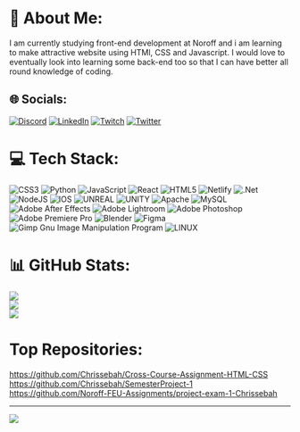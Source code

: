 # 💫 About Me:
I am currently studying front-end development at Noroff and i am learning to make attractive website using HTMl, CSS and Javascript. I would love to eventually look into learning some back-end too so that I can have  better all round knowledge of coding.


## 🌐 Socials:
[![Discord](https://img.shields.io/badge/Discord-%237289DA.svg?logo=discord&logoColor=white)](https://discord.gg/Chrissebah#9770) [![LinkedIn](https://img.shields.io/badge/LinkedIn-%230077B5.svg?logo=linkedin&logoColor=white)](https://www.linkedin.com/in/christian-g-33443213b/) [![Twitch](https://img.shields.io/badge/Twitch-%239146FF.svg?logo=Twitch&logoColor=white)](https://twitch.tv/Chrissebah) [![Twitter](https://img.shields.io/badge/Twitter-%231DA1F2.svg?logo=Twitter&logoColor=white)](https://twitter.com/Chrissebah) 

# 💻 Tech Stack:
![CSS3](https://img.shields.io/badge/css3-%231572B6.svg?style=for-the-badge&logo=css3&logoColor=white) ![Python](https://img.shields.io/badge/python-3670A0?style=for-the-badge&logo=python&logoColor=ffdd54) ![JavaScript](https://img.shields.io/badge/javascript-%23323330.svg?style=for-the-badge&logo=javascript&logoColor=%23F7DF1E) ![React](https://img.shields.io/badge/react-%2320232a.svg?style=for-the-badge&logo=react&logoColor=%2361DAFB) ![HTML5](https://img.shields.io/badge/html5-%23E34F26.svg?style=for-the-badge&logo=html5&logoColor=white) ![Netlify](https://img.shields.io/badge/netlify-%23000000.svg?style=for-the-badge&logo=netlify&logoColor=#00C7B7) ![.Net](https://img.shields.io/badge/.NET-5C2D91?style=for-the-badge&logo=.net&logoColor=white) ![NodeJS](https://img.shields.io/badge/node.js-6DA55F?style=for-the-badge&logo=node.js&logoColor=white) ![IOS](https://img.shields.io/badge/IOS-%2320232a.svg?style=for-the-badge&logo=apple&logoColor=white) ![UNREAL](https://img.shields.io/badge/unreal-%2320232a.svg?style=for-the-badge&logo=unreal-engine&logoColor=white) ![UNITY](https://img.shields.io/badge/Unity-%2320232a.svg?style=for-the-badge&logo=unity&logoColor=white) ![Apache](https://img.shields.io/badge/apache-%23D42029.svg?style=for-the-badge&logo=apache&logoColor=white) ![MySQL](https://img.shields.io/badge/mysql-%2300f.svg?style=for-the-badge&logo=mysql&logoColor=white) ![Adobe After Effects](https://img.shields.io/badge/Adobe%20After%20Effects-9999FF.svg?style=for-the-badge&logo=Adobe%20After%20Effects&logoColor=white) ![Adobe Lightroom](https://img.shields.io/badge/Adobe%20Lightroom-31A8FF.svg?style=for-the-badge&logo=Adobe%20Lightroom&logoColor=white) ![Adobe Photoshop](https://img.shields.io/badge/adobephotoshop-%2331A8FF.svg?style=for-the-badge&logo=adobephotoshop&logoColor=white) ![Adobe Premiere Pro](https://img.shields.io/badge/Adobe%20Premiere%20Pro-9999FF.svg?style=for-the-badge&logo=Adobe%20Premiere%20Pro&logoColor=white) ![Blender](https://img.shields.io/badge/blender-%23F5792A.svg?style=for-the-badge&logo=blender&logoColor=white) 	![Figma](https://img.shields.io/badge/figma-%23F24E1E.svg?style=for-the-badge&logo=figma&logoColor=white) ![Gimp Gnu Image Manipulation Program](https://img.shields.io/badge/Gimp-657D8B?style=for-the-badge&logo=gimp&logoColor=FFFFFF) ![LINUX](https://img.shields.io/badge/Linux-FCC624?style=for-the-badge&logo=linux&logoColor=black)
# 📊 GitHub Stats:
![](https://github-readme-stats.vercel.app/api?username=Chrissebah&theme=dark&hide_border=true&include_all_commits=true&count_private=false)<br/>
![](https://github-readme-streak-stats.herokuapp.com/?user=Chrissebah&theme=dark&hide_border=true)<br/>
![](https://github-readme-stats.vercel.app/api/top-langs/?username=Chrissebah&theme=dark&hide_border=true&include_all_commits=true&count_private=false&layout=compact)

# Top Repositories:
https://github.com/Chrissebah/Cross-Course-Assignment-HTML-CSS </br>
https://github.com/Chrissebah/SemesterProject-1 </br>
https://github.com/Noroff-FEU-Assignments/project-exam-1-Chrissebah


---
[![](https://visitcount.itsvg.in/api?id=Chrissebah&icon=0&color=4)](https://visitcount.itsvg.in)
